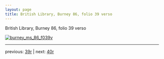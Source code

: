 ```yaml
---
layout: page
title: British Library, Burney 86, folio 39 verso
---
```


British Library, Burney 86, folio 39 verso

[![burney_ms_86_f039v](http://www.homermultitext.org/iipsrv?IIIF=/project/homer/pyramidal/deepzoom/bl/burney86imgs/v1/burney_ms_86_f039v.tif/full/800,/0/default.jpg)](http://www.homermultitext.org/ict2/?urn=urn:cite2:bl:burney86imgs.v1:burney_ms_86_f039v) 

---

previous:  [39r](../39r/) | next: [40r](../40r/)